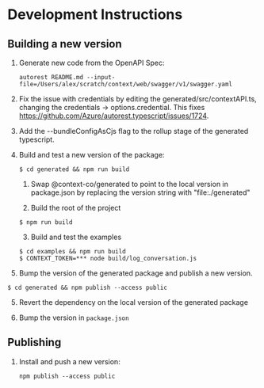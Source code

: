 # Development Instructions

## Building a new version

1. Generate new code from the OpenAPI Spec:

   ```
   autorest README.md --input-file=/Users/alex/scratch/context/web/swagger/v1/swagger.yaml
   ```

2. Fix the issue with credentials by editing the generated/src/contextAPI.ts, changing the credentials -> options.credential. This fixes https://github.com/Azure/autorest.typescript/issues/1724.

3. Add the --bundleConfigAsCjs flag to the rollup stage of the generated typescript.

4. Build and test a new version of the package:
   
   ```
   $ cd generated && npm run build
   ```

   1. Swap @context-co/generated to point to the local version in package.json by replacing the version string with "file:./generated"

   2. Build the root of the project
   ```
   $ npm run build
   ```
   
   3. Build and test the examples
   ```
   $ cd examples && npm run build
   $ CONTEXT_TOKEN=*** node build/log_conversation.js
   ```
   
4. Bump the version of the generated package and publish a new version.

```
$ cd generated && npm publish --access public
```

5. Revert the dependency on the local version of the generated package

6. Bump the version in `package.json`

## Publishing

1. Install and push a new version:

   ```
   npm publish --access public
   ```
